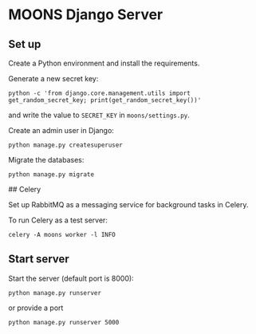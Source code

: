 # MOONS Django Server

## Set up

Create a Python environment and install the requirements.

Generate a new secret key:
```
python -c 'from django.core.management.utils import get_random_secret_key; print(get_random_secret_key())'
```
and write the value to `SECRET_KEY` in `moons/settings.py`.

Create an admin user in Django:
```
python manage.py createsuperuser
```

Migrate the databases:
```
python manage.py migrate
```

## Celery

Set up RabbitMQ as a messaging service for background tasks in Celery.

To run Celery as a test server:

```
celery -A moons worker -l INFO
```

## Start server

Start the server (default port is 8000):
```
python manage.py runserver
```

or provide a port
```
python manage.py runserver 5000
```
